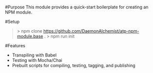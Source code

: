 #Purpose
This module provides a quick-start boilerplate for creating an NPM module.

#Setup
> \> npm clone https://github.com/DaemonAlchemist/atp-npm-module.base .
> \> npm run init

#Features
- Transpiling with Babel
- Testing with Mocha/Chai
- Prebuilt scripts for compiling, testing, tagging, and publishing

